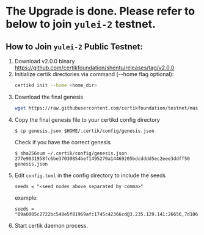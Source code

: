 # The Upgrade is done. Please refer to below to join `yulei-2` testnet.

## How to Join `yulei-2` Public Testnet:

1. Download v2.0.0 binary https://github.com/certikfoundation/shentu/releases/tag/v2.0.0
2. Initialize certik directories via command (--home flag optional):
   ```bash
   certikd init --home <home_dir>
   ```
5. Download the final genesis
    ```bash
    wget https://raw.githubusercontent.com/certikfoundation/testnet/master/yulei-2/genesis.json .
    ```
1. Copy the final genesis file to your certikd config directory
    ```
    $ cp genesis.json $HOME/.certik/config/genesis.json
    ```
    Check if you have the correct genesis
    ```
    $ sha256sum ~/.certik/config/genesis.json
    277e9831958fc6be37030854bef1495279a14469205bdcdddd5ec2eee3ddff50  genesis.json
    ```
2. Edit `config.toml` in the config directory to include the seeds
    ```
    seeds = "<seed nodes above separated by comma>"
    ```
    example:
    ```
    seeds = "09a0005c2722bc548e5f81969afc1745c42366cd@3.235.129.141:26656,7d106850c5b3aacc12cd9b652dc10e97442eda3b@54.174.90.219:26656,c4d7166d53ee6418345fd76379a1a7a8189d4599@54.158.85.220:26656,75c2c5da9cc2567cf57cb5435943c5366386b93d@3.81.157.87:26656,2619328b25a7c010b99c9e26f42562e4ce4440fb@3.236.254.184:26656"
    ```
5. Start certik daemon process.
